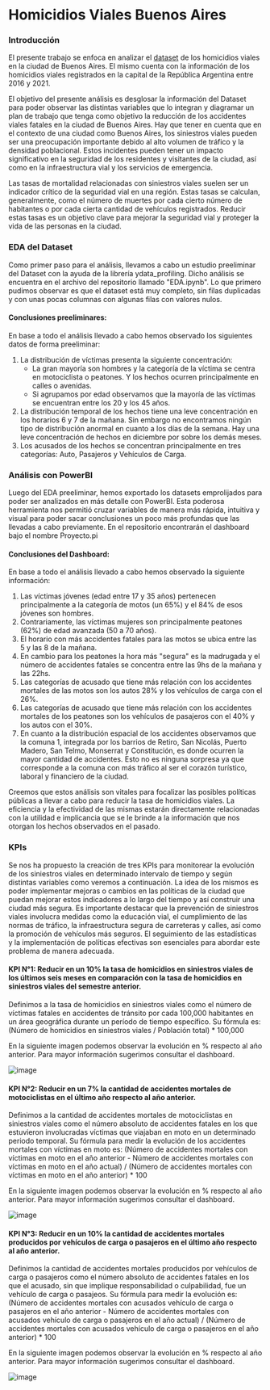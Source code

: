 # Homicidios Viales Buenos Aires
### Introducción
El presente trabajo se enfoca en analizar el [dataset](https://docs.google.com/spreadsheets/d/1nq00jGIZHQ1RLSET43zKnUsMsoFb-pBg/edit#gid=1625530738) de los homicidios viales en la ciudad de Buenos Aires. El mismo cuenta con la información de los homicidios viales registrados en la capital de la República Argentina entre 2016 y 2021. 

El objetivo del presente análisis es desglosar la información del Dataset para poder observar las distintas variables que lo integran y diagramar un plan de trabajo que tenga como objetivo la reducción de los accidentes viales fatales en la ciudad de Buenos Aires. Hay que tener en cuenta que en el contexto de una ciudad como Buenos Aires, los siniestros viales pueden ser una preocupación importante debido al alto volumen de tráfico y la densidad poblacional. Estos incidentes pueden tener un impacto significativo en la seguridad de los residentes y visitantes de la ciudad, así como en la infraestructura vial y los servicios de emergencia.

Las tasas de mortalidad relacionadas con siniestros viales suelen ser un indicador crítico de la seguridad vial en una región. Estas tasas se calculan, generalmente, como el número de muertes por cada cierto número de habitantes o por cada cierta cantidad de vehículos registrados. Reducir estas tasas es un objetivo clave para mejorar la seguridad vial y proteger la vida de las personas en la ciudad.

### EDA del Dataset
Como primer paso para el análisis, llevamos a cabo un estudio preeliminar del Dataset con la ayuda de la librería ydata_profiling. Dicho análisis se encuentra en el archivo del repositorio llamado "EDA.ipynb". Lo que primero pudimos observar es que el dataset está muy completo, sin filas duplicadas y con unas pocas columnas con algunas filas con valores nulos. 

#### Conclusiones preeliminares:

En base a todo el análisis llevado a cabo hemos observado los siguientes datos de forma preeliminar: 
1. La distribución de víctimas presenta la siguiente concentración:
    * La gran mayoría son hombres y la categoría de la víctima se centra en motociclista o peatones. Y los hechos ocurren principalmente en calles o avenidas. 
    * Si agrupamos por edad observamos que la mayoría de las víctimas se encuentran entre los 20 y los 45 años. 
2. La distribución temporal de los hechos tiene una leve concentración en los horarios 6 y 7 de la mañana. Sin embargo no encontramos ningún tipo de distribución anormal en cuanto a los días de la semana. Hay una leve concentración de hechos en diciembre por sobre los demás meses. 
3. Los acusados de los hechos se concentran principalmente en tres categorías: Auto, Pasajeros y Vehículos de Carga.

### Análisis con PowerBI

Luego del EDA preeliminar, hemos exportado los datasets emprolijados para poder ser analizados en más detalle con PowerBI. Esta poderosa herramienta nos permitió cruzar variables de manera más rápida, intuitiva y visual para poder sacar conclusiones un poco más profundas que las llevadas a cabo previamente. En el repositorio encontrarán el dashboard bajo el nombre Proyecto.pi 

#### Conclusiones del Dashboard:
En base a todo el análisis llevado a cabo hemos observado la siguiente información: 
1. Las víctimas jóvenes (edad entre 17 y 35 años) pertenecen principalmente a la categoría de motos (un 65%) y el 84% de esos jóvenes son hombres.
2. Contrariamente, las víctimas mujeres son principalmente peatones (62%) de edad avanzada (50 a 70 años).
3. El horario con más accidentes fatales para las motos se ubica entre las 5 y las 8 de la mañana.
4. En cambio para los peatones la hora más "segura" es la madrugada y el número de accidentes fatales se concentra entre las 9hs de la mañana y las 22hs.
5. Las categorías de acusado que tiene más relación con los accidentes mortales de las motos son los autos 28% y los vehículos de carga con el 26%.
6. Las categorías de acusado que tiene más relación con los accidentes mortales de los peatones son los vehículos de pasajeros con el  40% y los autos con el 30%.
7. En cuanto a la distribución espacial de los accidentes observamos que la comuna 1, integrada por los barrios de Retiro, San Nicolás, Puerto Madero, San Telmo, Monserrat y Constitución, es donde ocurren la mayor cantidad de accidentes. Esto no es ninguna sorpresa ya que corresponde a la comuna con más tráfico al ser el corazón turístico, laboral y financiero de la ciudad.

Creemos que estos análisis son vitales para focalizar las posibles políticas públicas a llevar a cabo para reducir la tasa de homicidios viales. La eficiencia y la efectividad de las mismas estarán directamente relacionadas con la utilidad e implicancia que se le brinde a la información que nos otorgan los hechos observados en el pasado. 

### KPIs
Se nos ha propuesto la creación de tres KPIs para monitorear la evolución de los siniestros viales en determinado intervalo de tiempo y según distintas variables como veremos a continuación. La idea de los mismos es poder implementar mejoras o cambios en las políticas de la ciudad que puedan mejorar estos indicadores a lo largo del tiempo y así construir una ciudad más segura. Es importante destacar que la prevención de siniestros viales involucra medidas como la educación vial, el cumplimiento de las normas de tráfico, la infraestructura segura de carreteras y calles, así como la promoción de vehículos más seguros. El seguimiento de las estadísticas y la implementación de políticas efectivas son esenciales para abordar este problema de manera adecuada.

#### KPI N°1: Reducir en un 10% la tasa de homicidios en siniestros viales de los últimos seis meses en comparación con la tasa de homicidios en siniestros viales del semestre anterior.

Definimos a la tasa de homicidios en siniestros viales como el número de víctimas fatales en accidentes de tránsito por cada 100,000 habitantes en un área geográfica durante un período de tiempo específico. Su fórmula es: (Número de homicidios en siniestros viales / Población total) * 100,000

En la siguiente imagen podemos observar la evolución en % respecto al año anterior. Para mayor información sugerimos consultar el dashboard. 

![image](https://github.com/LucaTraversa17/HomicidiosVialesBuenosAires/assets/88990751/35322779-26ff-463d-bc66-5d2e84f3f970)


#### KPI N°2: Reducir en un 7% la cantidad de accidentes mortales de motociclistas en el último año respecto al año anterior.

Definimos a la cantidad de accidentes mortales de motociclistas en siniestros viales como el número absoluto de accidentes fatales en los que estuvieron involucradas víctimas que viajaban en moto en un determinado periodo temporal. Su fórmula para medir la evolución de los accidentes mortales con víctimas en moto es: (Número de accidentes mortales con víctimas en moto en el año anterior - Número de accidentes mortales con víctimas en moto en el año actual) / (Número de accidentes mortales con víctimas en moto en el año anterior) * 100

En la siguiente imagen podemos observar la evolución en % respecto al año anterior. Para mayor información sugerimos consultar el dashboard. 

![image](https://github.com/LucaTraversa17/HomicidiosVialesBuenosAires/assets/88990751/b7f88ea3-fd1b-401a-999f-55abdc37d94f)


#### KPI N°3: Reducir en un 10% la cantidad de accidentes mortales producidos por vehículos de carga o pasajeros en el último año respecto al año anterior.

Definimos la cantidad de accidentes mortales producidos por vehículos de carga o pasajeros como el número absoluto de accidentes fatales en los que el acusado, sin que implique responsabilidad o culpabilidad, fue un vehículo de carga o pasajeos. Su fórmula para medir la evolución es: (Número de accidentes mortales con acusados vehículo de carga o pasajeros en el año anterior - Número de accidentes mortales con acusados vehículo de carga o pasajeros en el año actual) / (Número de accidentes mortales con acusados vehículo de carga o pasajeros en el año anterior) * 100

En la siguiente imagen podemos observar la evolución en % respecto al año anterior. Para mayor información sugerimos consultar el dashboard. 

![image](https://github.com/LucaTraversa17/HomicidiosVialesBuenosAires/assets/88990751/e0649a7c-45c8-4a0e-ab32-0cf9b08f0c3a)

